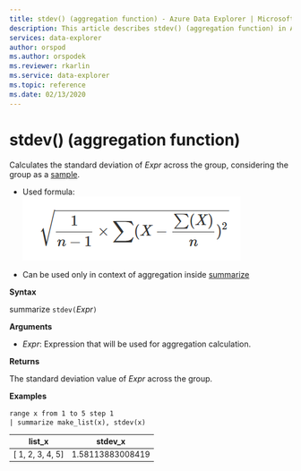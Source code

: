 ```yaml
---
title: stdev() (aggregation function) - Azure Data Explorer | Microsoft Docs
description: This article describes stdev() (aggregation function) in Azure Data Explorer.
services: data-explorer
author: orspod
ms.author: orspodek
ms.reviewer: rkarlin
ms.service: data-explorer
ms.topic: reference
ms.date: 02/13/2020
---
```

# stdev() (aggregation function)

Calculates the standard deviation of *Expr* across the group, considering the group as a [sample](https://en.wikipedia.org/wiki/Sample_%28statistics%29). 

* Used formula:
![alt text](./images/aggregations/stdev-sample.png "stdev-sample")

* Can be used only in context of aggregation inside [summarize](summarizeoperator.md)

**Syntax**

summarize `stdev(`*Expr*`)`

**Arguments**

* *Expr*: Expression that will be used for aggregation calculation. 

**Returns**

The standard deviation value of *Expr* across the group.
 
**Examples**

```kusto
range x from 1 to 5 step 1
| summarize make_list(x), stdev(x)

```

|list_x|stdev_x|
|---|---|
|[ 1, 2, 3, 4, 5]|1.58113883008419|